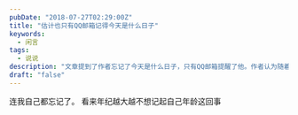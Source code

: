 ```yaml
---
pubDate: "2018-07-27T02:29:00Z"
title: "估计也只有QQ邮箱记得今天是什么日子"
keywords:
  - 闲言
tags:
  - 说说
description: "文章提到了作者忘记了今天是什么日子，只有QQ邮箱提醒了他。作者认为随着年龄的增长，越来越不想记起自己的年龄。"
draft: "false"
---
```


<p>连我自己都忘记了。
看来年纪越大越不想记起自己年龄这回事</p>